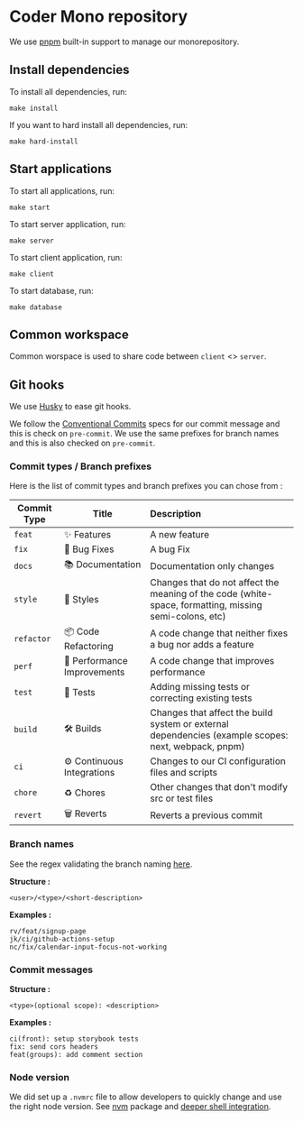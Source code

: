 # Coder Mono repository

We use [pnpm](https://pnpm.io/workspaces) built-in support to manage our monorepository.

## Install dependencies

To install all dependencies, run:

`make install`

If you want to hard install all dependencies, run:

`make hard-install`

## Start applications

To start all applications, run:

`make start`

To start server application, run:

`make server`

To start client application, run:

`make client`

To start database, run:

`make database`

## Common workspace

Common worspace is used to share code between `client` <> `server`.

## Git hooks

We use [Husky](https://typicode.github.io/husky/) to ease git hooks.

We follow the [Conventional Commits](https://www.conventionalcommits.org/en/v1.0.0/) specs for our commit message and this is check on `pre-commit`.
We use the same prefixes for branch names and this is also checked on `pre-commit`.

### Commit types / Branch prefixes

Here is the list of commit types and branch prefixes you can chose from :

| Commit Type | Title                       | Description                                                                                            |
| ----------- | --------------------------- | :----------------------------------------------------------------------------------------------------- |
| `feat`      | ✨ Features                 | A new feature                                                                                          |
| `fix`       | 🐛 Bug Fixes                | A bug Fix                                                                                              |
| `docs`      | 📚 Documentation            | Documentation only changes                                                                             |
| `style`     | 💎 Styles                   | Changes that do not affect the meaning of the code (white-space, formatting, missing semi-colons, etc) |
| `refactor`  | 📦 Code Refactoring         | A code change that neither fixes a bug nor adds a feature                                              |
| `perf`      | 🚀 Performance Improvements | A code change that improves performance                                                                |
| `test`      | 🚨 Tests                    | Adding missing tests or correcting existing tests                                                      |
| `build`     | 🛠 Builds                    | Changes that affect the build system or external dependencies (example scopes: next, webpack, pnpm)    |
| `ci`        | ⚙️ Continuous Integrations  | Changes to our CI configuration files and scripts                                                      |
| `chore`     | ♻️ Chores                   | Other changes that don't modify src or test files                                                      |
| `revert`    | 🗑 Reverts                   | Reverts a previous commit                                                                              |

### Branch names

See the regex validating the branch naming [here](.husky/branch-naming).

**Structure :**

```
<user>/<type>/<short-description>
```

**Examples :**

```
rv/feat/signup-page
jk/ci/github-actions-setup
nc/fix/calendar-input-focus-not-working
```

### Commit messages

**Structure :**

```
<type>(optional scope): <description>
```

**Examples :**

```
ci(front): setup storybook tests
fix: send cors headers
feat(groups): add comment section
```

### Node version

We did set up a `.nvmrc` file to allow developers to quickly change and use the right node version. See [nvm](https://github.com/nvm-sh/nvm) package and [deeper shell integration](https://github.com/nvm-sh/nvm#deeper-shell-integration).

